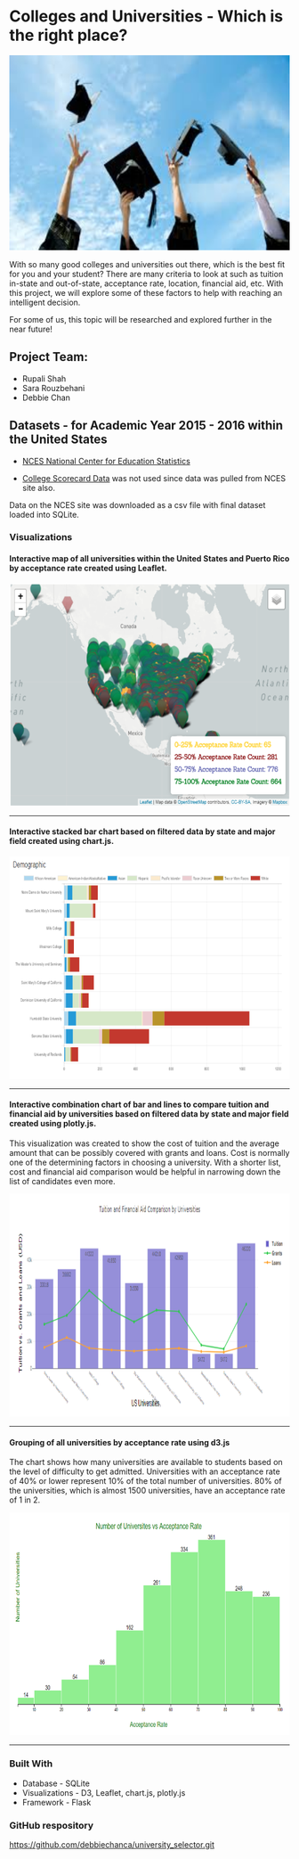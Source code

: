 # Colleges and Universities - Which is the right place?

<p align="center">
  <img width="700" height="350" src="Images/higher_ed.jpg">
</p>

With so many good colleges and universities out there, which is the best fit for you and your student?  There are many criteria to look at such as tuition in-state and out-of-state, acceptance rate, location, financial aid, etc.  With this project, we will explore some of these factors to help with reaching an intelligent decision.

For some of us, this topic will be researched and explored further in the near future!

## Project Team:
* Rupali Shah
* Sara Rouzbehani
* Debbie Chan

## Datasets - for Academic Year 2015 - 2016 within the United States

*  [NCES National Center for Education Statistics](https://nces.ed.gov/ipeds/use-the-data)

* [College Scorecard Data](http://api.data.gov/ed/collegescorecard/) was not used since data was pulled from NCES site also.

Data on the NCES site was downloaded as a csv file with final dataset loaded into SQLite.

### Visualizations

#### Interactive map of all universities within the United States and Puerto Rico by acceptance rate created using Leaflet.
<p align="center">
  <img width="600" height="400" src="Images/map_all_universities.PNG">
</p>

---
#### Interactive stacked bar chart based on filtered data by state and major field created using chart.js.
<p align="center">
  <img width="600" height="400" src="Images/demographic_chart.PNG">
</p>

---
#### Interactive combination chart of bar and lines to compare tuition and financial aid by universities  based on filtered data by state and major field created using plotly.js.

This visualization was created to show the cost of tuition and the average amount that can be possibly covered with grants and loans.  Cost is normally one of the determining factors in choosing a university.  With a shorter list, cost and financial aid comparison would be helpful in narrowing down the list of candidates even more.

<p align="center">
  <img width="600" height="400" src="Images/tuition_finaid_chart.PNG">
</p>

---

#### Grouping of all universities by acceptance rate using d3.js
The chart shows how many universities are available to students based on the level of difficulty to get admitted. Universities with an acceptance rate of 40% or lower represent 10% of the total number of universities.  80% of the universities, which is almost 1500 universities, have an acceptance rate of 1 in 2.

<p align="center">
  <img width="600" height="400" src="Images/histogram.png">
</p>

---

### Built With

* Database - SQLite
* Visualizations - D3, Leaflet, chart.js, plotly.js
* Framework - Flask

### GitHub respository

https://github.com/debbiechanca/university_selector.git
